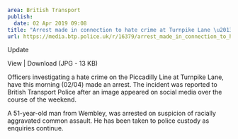 ```yaml
area: British Transport
publish:
  date: 02 Apr 2019 09:08
title: "Arrest made in connection to hate crime at Turnpike Lane \u2013 north London"
url: https://media.btp.police.uk/r/16379/arrest_made_in_connection_to_hate_crime_at_turnpi
```

Update

View | Download (JPG - 13 KB)

Officers investigating a hate crime on the Piccadilly Line at Turnpike Lane, have this morning (02/04) made an arrest. The incident was reported to British Transport Police after an image appeared on social media over the course of the weekend.

A 51-year-old man from Wembley, was arrested on suspicion of racially aggravated common assault. He has been taken to police custody as enquiries continue.
